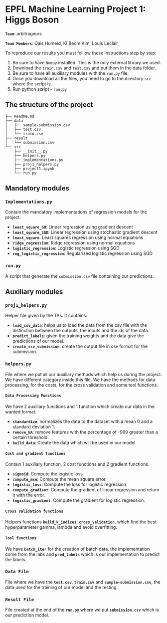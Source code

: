 # EPFL Machine Learning Project 1: Higgs Boson 
__`Team`__: arbitrageurs

__`Team Members`__: Qais Humeid, Ki Beom Kim, Louis Leclair

To reproduce our results you must folllow these instructions step by step:

1. Be sure to have `Numpy` installed. This is the only external library we used.
2. Download the `train.csv` and `test.csv` and put them in the data folder.
3. Be sure to have all auxiliary modules with the `run.py` file.
4. Once you download all the files, you need to go to the directory `src` where the script is. 
5. Run python script - `run.py`

## The structure of the project
```
├── ReadMe.md
├── data
│   ├── sample-submission.csv
│   ├── test.csv
│   └── train.csv
├── result
│   └── submission.csv
└── src
    ├── __init__.py
    ├── helpers.py
    ├── implementations.py
    ├── proj1_helpers.py
    ├── project1.ipynb
    └── run.py
```

## Mandatory modules

### `Implementations.py`

Contain the mandatory implementations of regression models for the project.

- __`least_square_GD`__: Linear regression using gradient descent
- __`least_square_SGD`__: Linear regression using stochastic gradient descent
- __`least_square`__: Least squares regression using normal equations
- __`ridge_regression`__: Ridge regression using normal equations
- __`logistic_regression`__: Logistic regression using SGD
- __`reg_logistic_regression`__: Regularized logistic regression using SGD

### `run.py` 
A script that generate the `submission.csv` file containing our predictions.

## Auxiliary modules

### `proj1_helpers.py`
Helper file given by the TAs. It contains:

- __`load_csv_data`__: helps us to load the data from the csv file with the distinction between the outputs, the inputs and the ids of the data.
- __`predict_labels`__: given the training weights and the data give the predictions of our model.
- __`create_csv_submission`__: create the output file in csv format for the submission.

### `helpers.py`
File where we put all our auxiliary methods which help us during the project. We have different category inside this file. We have the methods for data processing, for the costs, for the cross validation and some tool functions.

#### `Data Processing Functions`
We have 2 auxiliary functions and 1 function which create our data in the wanted format.

- __`standardize`__: normalizes the data to the dataset with a mean 0 and a standard deviation 1.
- __`remove_NA`__: remove features with the percentage of -999 greater than a certain threshold.
- __`build_data`__: Create the data which will be used in our model.

#### `Cost and gradient functions`
Contain 1 auxiliary function, 2 cost functions and 2 gradient functions.

- __`sigmoid`__: Compute the logistic loss
- __`compute_mse`__: Compute the mean square error.
- __`logistic_loss`__: Compute the loss for logistic regression.
- __`compute_gradient`__: Compute the gradient of linear regression and return it with the error.
- __`logistic_gradient`__: Compute the gradient for logistic regression.

#### `Cross Validation functions`
Helpers functions  __`build_k_indices`__, __`cross_validation`__, which find the best hyperparameter gamma, lambda and avoid overfitting.

#### `Tool functions`
We have __`batch_iter`__ for the creation of batch data, the implementation come from the labs and __`pred_labels`__ which is our implementation to predict the labels.

### `Data File`
File where we have the __`test.csv`__, __`train.csv`__ and __`sample-submission.csv`__, the data used for the training of our model and the testing.

### `Result File`
File created at the end of the __`run.py`__ where we put __`submission.csv`__ which is our prediction model.


